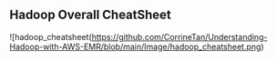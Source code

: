 ## Hadoop Overall CheatSheet
![hadoop_cheatsheet(https://github.com/CorrineTan/Understanding-Hadoop-with-AWS-EMR/blob/main/Image/hadoop_cheatsheet.png)